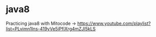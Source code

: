 # java8
Practicing java8 with Mitocode -> https://www.youtube.com/playlist?list=PLvimn1Ins-419yVe5iPfiXrg4mZJl5kLS
